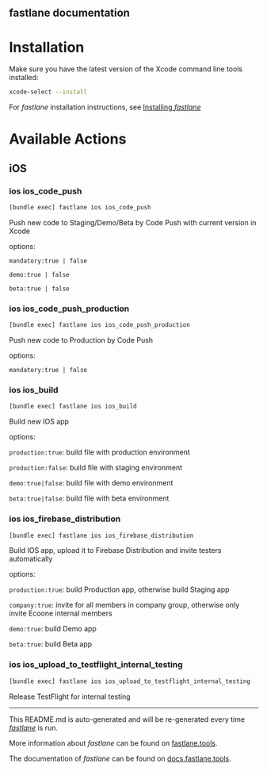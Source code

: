 fastlane documentation
----

# Installation

Make sure you have the latest version of the Xcode command line tools installed:

```sh
xcode-select --install
```

For _fastlane_ installation instructions, see [Installing _fastlane_](https://docs.fastlane.tools/#installing-fastlane)

# Available Actions

## iOS

### ios ios_code_push

```sh
[bundle exec] fastlane ios ios_code_push
```

Push new code to Staging/Demo/Beta by Code Push with current version in Xcode

options:

`mandatory:true | false`

`demo:true | false`

`beta:true | false`

### ios ios_code_push_production

```sh
[bundle exec] fastlane ios ios_code_push_production
```

Push new code to Production by Code Push

options:

`mandatory:true | false`

### ios ios_build

```sh
[bundle exec] fastlane ios ios_build
```

Build new IOS app

options:

`production:true`: build file with production environment

`production:false`: build file with staging environment

`demo:true|false`: build file with demo environment

`beta:true|false`: build file with beta environment

### ios ios_firebase_distribution

```sh
[bundle exec] fastlane ios ios_firebase_distribution
```

Build IOS app, upload it to Firebase Distribution and invite testers automatically

options:

`production:true`: build Production app, otherwise build Staging app

`company:true`: invite for all members in company group, otherwise only invite Ecoone internal members

`demo:true`: build Demo app

`beta:true`: build Beta app

### ios ios_upload_to_testflight_internal_testing

```sh
[bundle exec] fastlane ios ios_upload_to_testflight_internal_testing
```

Release TestFlight for internal testing

----

This README.md is auto-generated and will be re-generated every time [_fastlane_](https://fastlane.tools) is run.

More information about _fastlane_ can be found on [fastlane.tools](https://fastlane.tools).

The documentation of _fastlane_ can be found on [docs.fastlane.tools](https://docs.fastlane.tools).
